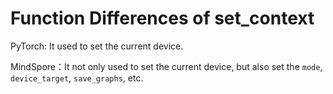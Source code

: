 ﻿# Function Differences of set_context

PyTorch: It used to set the current device.

MindSpore：It not only used to set the current device, but also set the `mode`, `device_target`, `save_graphs`, etc.
